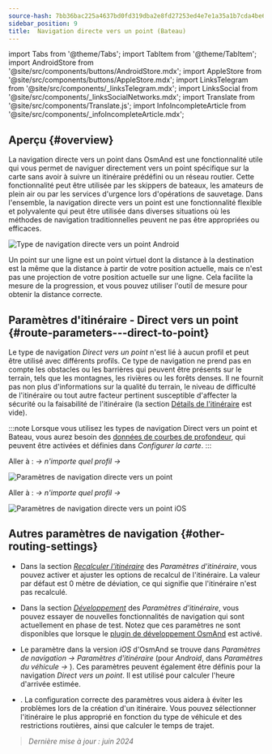```yaml
---
source-hash: 7bb36bac225a4637bd0fd319dba2e8fd27253ed4e7e1a35a1b7cda4be6a24614
sidebar_position: 9
title:  Navigation directe vers un point (Bateau)
---
```

import Tabs from '@theme/Tabs';
import TabItem from '@theme/TabItem';
import AndroidStore from '@site/src/components/buttons/AndroidStore.mdx';
import AppleStore from '@site/src/components/buttons/AppleStore.mdx';
import LinksTelegram from '@site/src/components/_linksTelegram.mdx';
import LinksSocial from '@site/src/components/_linksSocialNetworks.mdx';
import Translate from '@site/src/components/Translate.js';
import InfoIncompleteArticle from '@site/src/components/_infoIncompleteArticle.mdx';



## Aperçu {#overview}

La navigation directe vers un point dans OsmAnd est une fonctionnalité utile qui vous permet de naviguer directement vers un point spécifique sur la carte sans avoir à suivre un itinéraire prédéfini ou un réseau routier. Cette fonctionnalité peut être utilisée par les skippers de bateaux,
les amateurs de plein air ou par les services d'urgence lors d'opérations de sauvetage. Dans l'ensemble, la navigation directe vers un point est une fonctionnalité flexible et polyvalente qui peut être utilisée dans diverses situations où les méthodes de navigation traditionnelles peuvent ne pas être appropriées ou efficaces.

![Type de navigation directe vers un point Android](@site/static/img/navigation/boat/direct_navigation_type_android.png)

Un point sur une ligne est un point virtuel dont la distance à la destination est la même que la distance à partir de votre position actuelle, mais ce n'est pas une projection de votre position actuelle sur une ligne. Cela facilite la mesure de la progression, et vous pouvez utiliser l'outil de mesure pour obtenir la distance correcte.


## Paramètres d'itinéraire - Direct vers un point {#route-parameters---direct-to-point}

Le type de navigation *Direct vers un point* n'est lié à aucun profil et peut être utilisé avec différents profils.
Ce type de navigation ne prend pas en compte les obstacles ou les barrières qui peuvent être présents sur le terrain, tels que les montagnes, les rivières ou les forêts denses. Il ne fournit pas non plus d'informations sur la qualité du terrain, le niveau de difficulté de l'itinéraire ou tout autre facteur pertinent susceptible d'affecter la sécurité ou la faisabilité de l'itinéraire (la section [Détails de l'itinéraire](../setup/route-details.md) est vide).

:::note
Lorsque vous utilisez les types de navigation Direct vers un point et Bateau, vous aurez besoin des [données de courbes de profondeur](../../plugins/nautical-charts.md#nautical-map-style), qui peuvent être activées et définies dans *Configurer la carte*.
:::

<Tabs groupId="operating-systems">

<TabItem value="android" label="Android">

Aller à : *<Translate android="true" ids="shared_string_menu,shared_string_settings"/> → n'importe quel profil → <Translate android="true" ids="routing_settings_2,nav_type_hint"/>*

![Paramètres de navigation directe vers un point](@site/static/img/navigation/routing/direct_to_point_routing_3_andr.png)

</TabItem>

<TabItem value="ios" label="iOS">

Aller à : *<Translate android="true" ids="shared_string_menu,shared_string_settings"/> → n'importe quel profil → <Translate android="true" ids="routing_settings_2,nav_type_hint"/>*

![Paramètres de navigation directe vers un point iOS](@site/static/img/navigation/routing/direct_to_point_ios.png)

</TabItem>

</Tabs>


## Autres paramètres de navigation {#other-routing-settings}

- Dans la section [*Recalculer l'itinéraire*](../../navigation/guidance/navigation-settings.md#recalculate-route) des *Paramètres d'itinéraire*, vous pouvez activer et ajuster les options de recalcul de l'itinéraire. La valeur par défaut est 0 mètre de déviation, ce qui signifie que l'itinéraire n'est pas recalculé.

- Dans la section [*Développement*](../guidance/navigation-settings.md#development-settings) des *Paramètres d'itinéraire*, vous pouvez essayer de nouvelles fonctionnalités de navigation qui sont actuellement en phase de test. Notez que ces paramètres ne sont disponibles que lorsque le [plugin de développement OsmAnd](../../plugins/development.md) est activé.

- Le paramètre *[<Translate ios="true" ids="road_speeds"/>](../guidance/navigation-settings.md#road-speeds)* dans la version *iOS* d'OsmAnd se trouve dans *Paramètres de navigation → Paramètres d'itinéraire* (pour *Android*, dans *Paramètres du véhicule → [<Translate android="true" ids="default_speed_setting_title"/>](../guidance/navigation-settings.md#default-speed--road-speeds)*). Ces paramètres peuvent également être définis pour la navigation *Direct vers un point*. Il est utilisé pour calculer l'heure d'arrivée estimée.

- *[<Translate ios="true" ids="vehicle_parameters"/>](../guidance/navigation-settings.md#vehicle-parameters)*. La configuration correcte des paramètres vous aidera à éviter les problèmes lors de la création d'un itinéraire. Vous pouvez sélectionner l'itinéraire le plus approprié en fonction du type de véhicule et des restrictions routières, ainsi que calculer le temps de trajet.

> *Dernière mise à jour : juin 2024*